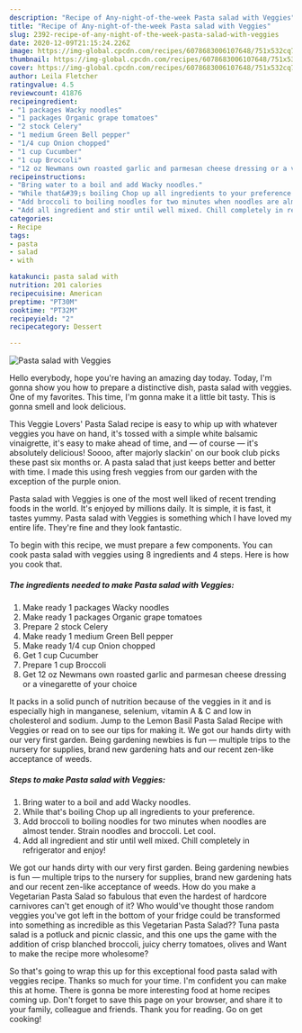 ```yaml
---
description: "Recipe of Any-night-of-the-week Pasta salad with Veggies"
title: "Recipe of Any-night-of-the-week Pasta salad with Veggies"
slug: 2392-recipe-of-any-night-of-the-week-pasta-salad-with-veggies
date: 2020-12-09T21:15:24.226Z
image: https://img-global.cpcdn.com/recipes/6078683006107648/751x532cq70/pasta-salad-with-veggies-recipe-main-photo.jpg
thumbnail: https://img-global.cpcdn.com/recipes/6078683006107648/751x532cq70/pasta-salad-with-veggies-recipe-main-photo.jpg
cover: https://img-global.cpcdn.com/recipes/6078683006107648/751x532cq70/pasta-salad-with-veggies-recipe-main-photo.jpg
author: Leila Fletcher
ratingvalue: 4.5
reviewcount: 41876
recipeingredient:
- "1 packages Wacky noodles"
- "1 packages Organic grape tomatoes"
- "2 stock Celery"
- "1 medium Green Bell pepper"
- "1/4 cup Onion chopped"
- "1 cup Cucumber"
- "1 cup Broccoli"
- "12 oz Newmans own roasted garlic and parmesan cheese dressing or a vinegarette of your choice"
recipeinstructions:
- "Bring water to a boil and add Wacky noodles."
- "While that&#39;s boiling Chop up all ingredients to your preference."
- "Add broccoli to boiling noodles for two minutes when noodles are almost tender. Strain noodles and broccoli. Let cool."
- "Add all ingredient and stir until well mixed. Chill completely in refrigerator and enjoy!"
categories:
- Recipe
tags:
- pasta
- salad
- with

katakunci: pasta salad with 
nutrition: 201 calories
recipecuisine: American
preptime: "PT30M"
cooktime: "PT32M"
recipeyield: "2"
recipecategory: Dessert

---
```



![Pasta salad with Veggies](https://img-global.cpcdn.com/recipes/6078683006107648/751x532cq70/pasta-salad-with-veggies-recipe-main-photo.jpg)

Hello everybody, hope you're having an amazing day today. Today, I'm gonna show you how to prepare a distinctive dish, pasta salad with veggies. One of my favorites. This time, I'm gonna make it a little bit tasty. This is gonna smell and look delicious.

This Veggie Lovers&#39; Pasta Salad recipe is easy to whip up with whatever veggies you have on hand, it&#39;s tossed with a simple white balsamic vinaigrette, it&#39;s easy to make ahead of time, and — of course — it&#39;s absolutely delicious! Soooo, after majorly slackin&#39; on our book club picks these past six months or. A pasta salad that just keeps better and better with time. I made this using fresh veggies from our garden with the exception of the purple onion.

Pasta salad with Veggies is one of the most well liked of recent trending foods in the world. It's enjoyed by millions daily. It is simple, it is fast, it tastes yummy. Pasta salad with Veggies is something which I have loved my entire life. They're fine and they look fantastic.


To begin with this recipe, we must prepare a few components. You can cook pasta salad with veggies using 8 ingredients and 4 steps. Here is how you cook that.

<!--inarticleads1-->

##### The ingredients needed to make Pasta salad with Veggies:

1. Make ready 1 packages Wacky noodles
1. Make ready 1 packages Organic grape tomatoes
1. Prepare 2 stock Celery
1. Make ready 1 medium Green Bell pepper
1. Make ready 1/4 cup Onion chopped
1. Get 1 cup Cucumber
1. Prepare 1 cup Broccoli
1. Get 12 oz Newmans own roasted garlic and parmesan cheese dressing or a vinegarette of your choice


It packs in a solid punch of nutrition because of the veggies in it and is especially high in manganese, selenium, vitamin A &amp; C and low in cholesterol and sodium. Jump to the Lemon Basil Pasta Salad Recipe with Veggies or read on to see our tips for making it. We got our hands dirty with our very first garden. Being gardening newbies is fun — multiple trips to the nursery for supplies, brand new gardening hats and our recent zen-like acceptance of weeds. 

<!--inarticleads2-->

##### Steps to make Pasta salad with Veggies:

1. Bring water to a boil and add Wacky noodles.
1. While that&#39;s boiling Chop up all ingredients to your preference.
1. Add broccoli to boiling noodles for two minutes when noodles are almost tender. Strain noodles and broccoli. Let cool.
1. Add all ingredient and stir until well mixed. Chill completely in refrigerator and enjoy!


We got our hands dirty with our very first garden. Being gardening newbies is fun — multiple trips to the nursery for supplies, brand new gardening hats and our recent zen-like acceptance of weeds. How do you make a Vegetarian Pasta Salad so fabulous that even the hardest of hardcore carnivores can&#39;t get enough of it? Who would&#39;ve thought those random veggies you&#39;ve got left in the bottom of your fridge could be transformed into something as incredible as this Vegetarian Pasta Salad?? Tuna pasta salad is a potluck and picnic classic, and this one ups the game with the addition of crisp blanched broccoli, juicy cherry tomatoes, olives and Want to make the recipe more wholesome? 

So that's going to wrap this up for this exceptional food pasta salad with veggies recipe. Thanks so much for your time. I'm confident you can make this at home. There is gonna be more interesting food at home recipes coming up. Don't forget to save this page on your browser, and share it to your family, colleague and friends. Thank you for reading. Go on get cooking!
